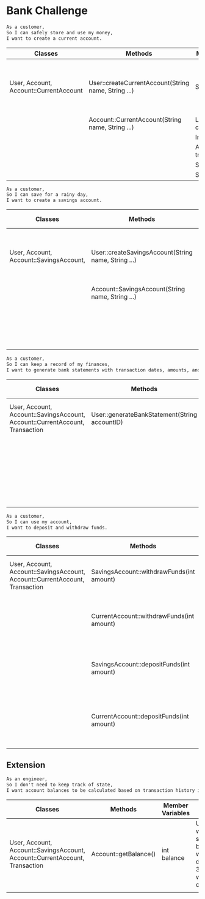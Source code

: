 # Bank Challenge

````dtd
As a customer,
So I can safely store and use my money,
I want to create a current account.
````

| Classes                                | Methods                                             | Member Variable                           | Scenario                           | Output/Result                                                                   |
|----------------------------------------|-----------------------------------------------------|-------------------------------------------|------------------------------------|---------------------------------------------------------------------------------|
| User, Account, Account::CurrentAccount | User::createCurrentAccount(String name, String ...) | String userName                           | I want to create a current account | A current account is made, with a generated ID, 0 funds, and saved creationDate |
|                                        | Account::CurrentAccount(String name, String ...)    | LocalDate creationDate                    |                                    |                                                                                 |
|                                        |                                                     | Integer balance                           |                                    |                                                                                 |
|                                        |                                                     | ArrayList<Transaction> transactionHistory |                                    |                                                                                 |
|                                        |                                                     | String userID                             |                                    |                                                                                 |
|                                        |                                                     | String accountID                          |                                    |                                                                                 |

````dtd
As a customer,
So I can save for a rainy day,
I want to create a savings account.
````

| Classes                                   | Methods                                             | Member Variables                          | Scenario                           | Output/Result                                                                  |
|-------------------------------------------|-----------------------------------------------------|-------------------------------------------|------------------------------------|--------------------------------------------------------------------------------|
| User, Account, Account::SavingsAccount,   | User::createSavingsAccount(String name, String ...) | String userName                           | I want to create a savings account | A savings account is made,with a generated ID, 0 funds, and saved creationDate |
|                                           | Account::SavingsAccount(String name, String ...)    | LocalDate creationDate                    |                                    |                                                                                |
|                                           |                                                     | Integer balance                           |                                    |                                                                                |
|                                           |                                                     | ArrayList<Transaction> transactionHistory |                                    |                                                                                |
|                                           |                                                     | String userID                             |                                    |                                                                                |
|                                           |                                                     | String accountID                          |                                    |                                                                                |

````dtd
As a customer,
So I can keep a record of my finances,
I want to generate bank statements with transaction dates, amounts, and balance at the time of transaction.
````

| Classes                                                                      | Methods                                       | Member Variables                                   | Scenario                             | Output/Result                                                 |
|------------------------------------------------------------------------------|-----------------------------------------------|----------------------------------------------------|--------------------------------------|---------------------------------------------------------------|
| User, Account, Account::SavingsAccount, Account::CurrentAccount, Transaction | User::generateBankStatement(String accountID) | Account::ArrayList<Transaction> transactionHistory | I have made one or more transactions | The transactions in the lsit are shown as a table             |
|                                                                              |                                               | String userName                                    | I have made no transactions          | The transactions list is empty, and the table has no contents |
|                                                                              |                                               | String userID                                      |                                      |                                                               |
|                                                                              |                                               | String accountID                                   |                                      |                                                               |

````dtd
As a customer,
So I can use my account,
I want to deposit and withdraw funds.
````

| Classes                                                                      | Methods                                   | Member Variables                          | Scenario                                                            | Output/Results                                                                             |
|------------------------------------------------------------------------------|-------------------------------------------|-------------------------------------------|---------------------------------------------------------------------|--------------------------------------------------------------------------------------------|
| User, Account, Account::SavingsAccount, Account::CurrentAccount, Transaction | SavingsAccount::withdrawFunds(int amount) | ArrayList<Transaction> transactionHistory | I want to deposit to my current/savings account 500 money           | 500 is added to the balance of the account                                                 |
|                                                                              | CurrentAccount::withdrawFunds(int amount) | String accountID                          | I want to withdraw 500 from my current/savings account, it has 1000 | 500 is withdrawn, account balance is now 500                                               |
|                                                                              | SavingsAccount::depositFunds(int amount)  | LocalDate transactionDate                 | I want to withdraw 500 from my current account, it has 300          | 500 is withdrawn, account balance is now -200                                              |
|                                                                              | CurrentAccount::depositFunds(int amount)  | LocalTime transactionTime                 | I want to withdraw 500 from my savings account, it has 300          | A message is displayed showing user the account does not have enough funds. No action done |

## Extension

````dtd
As an engineer,
So I don't need to keep track of state,
I want account balances to be calculated based on transaction history instead of stored in memory.
````

| Classes                                                                      | Methods               | Member Variables | Scenario                                                              | Output/Result                        |
|------------------------------------------------------------------------------|-----------------------|------------------|-----------------------------------------------------------------------|--------------------------------------|
| User, Account, Account::SavingsAccount, Account::CurrentAccount, Transaction | Account::getBalance() | int balance      | User wants to see balance, with a deposit of 300 av withdrawal of 100 | The balance is calculated, being 200 |
|                                                                              |                       |                  |                                                                       |                                      |
